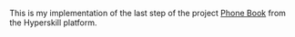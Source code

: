 This is my implementation of the last step of the project [Phone Book](https://hyperskill.org/projects/63?track=1) from the Hyperskill platform.
